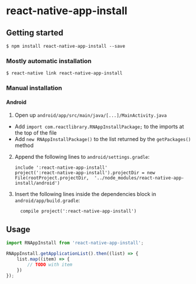 
# react-native-app-install

## Getting started

`$ npm install react-native-app-install --save`

### Mostly automatic installation

`$ react-native link react-native-app-install`

### Manual installation


#### Android

1. Open up `android/app/src/main/java/[...]/MainActivity.java`
  - Add `import com.reactlibrary.RNAppInstallPackage;` to the imports at the top of the file
  - Add `new RNAppInstallPackage()` to the list returned by the `getPackages()` method
2. Append the following lines to `android/settings.gradle`:
  	```
  	include ':react-native-app-install'
  	project(':react-native-app-install').projectDir = new File(rootProject.projectDir, 	'../node_modules/react-native-app-install/android')
  	```
3. Insert the following lines inside the dependencies block in `android/app/build.gradle`:
  	```
      compile project(':react-native-app-install')
  	```


## Usage
```javascript
import RNAppInstall from 'react-native-app-install';

RNAppInstall.getApplicationList().then((list) => {
	list.map((item) => {
		// TODO with item
	})
});
```
  